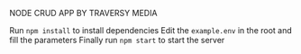 NODE CRUD APP BY TRAVERSY MEDIA

Run `npm install` to install dependencies
Edit the `example.env` in the root and fill the parameters
Finally run `npm start` to start the server